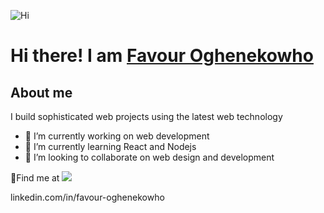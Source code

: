 ![Hi](https://user-images.githubusercontent.com/61682493/172931690-06ae7ce5-35bb-4ecf-80da-fd0166277f6d.gif)  
# Hi there! I am  [**Favour Oghenekowho**](https://github.com/newtonfav) 

## About me
I build sophisticated web projects using the latest web technology


- 🔭 I’m currently working on web development
- 🌱 I’m currently learning React and Nodejs
- 👯 I’m looking to collaborate on web design and development

📍Find me at <a href="https://github.com/newtonfav"><img src="![git logo](https://user-images.githubusercontent.com/61682493/172936897-c406e6e2-aefe-4861-b011-60aaba6fde76.png)"></a>





 linkedin.com/in/favour-oghenekowho
